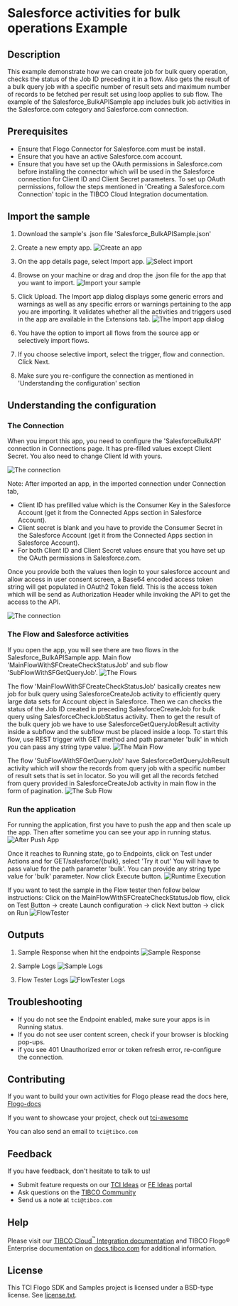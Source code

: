 # Salesforce activities for bulk operations Example


## Description

This example demonstrate how we can create job for bulk query operation, checks the status of the Job ID preceding it in a flow. Also gets the result of a bulk query job with a specific number of result sets and maximum number of records to be fetched per result set using loop applies to sub flow.
The example of the Salesforce_BulkAPISample app includes bulk job activities in the Salesforce.com category and Salesforce.com connection.


## Prerequisites

* Ensure that Flogo Connector for Salesforce.com must be install.
* Ensure that you have an active Salesforce.com account.
* Ensure that you have set up the OAuth permissions in Salesforce.com before installing the connector which will be used in the Salesforce connection for Client ID and Client Secret parameters. To set up OAuth permissions, follow the steps mentioned in 'Creating a Salesforce.com Connection' topic in the TIBCO Cloud Integration documentation.

## Import the sample

1. Download the sample's .json file 'Salesforce_BulkAPISample.json'

2. Create a new empty app.
![Create an app](../../import-screenshots/2.png)

3. On the app details page, select Import app.
![Select import](../../import-screenshots/3.png)

4. Browse on your machine or drag and drop the .json file for the app that you want to import.
![Import your sample](../../import-screenshots/SalesforceBulkAPISample/ImportSFApp.png)

5. Click Upload. The Import app dialog displays some generic errors and warnings as well as any specific errors or warnings pertaining to the app you are importing. It validates whether all the activities and triggers used in the app are available in the Extensions tab.
![The Import app dialog](../../import-screenshots/SalesforceBulkAPISample/ImportDialog.png)

6. You have the option to import all flows from the source app or selectively import flows.

7. If you choose selective import, select the trigger, flow and connection. Click Next.

8. Make sure you re-configure the connection as mentioned in 'Understanding the configuration' section

## Understanding the configuration

### The Connection
When you import this app, you need to configure the 'SalesforceBulkAPI' connection in Connections page. It has pre-filled values except Client Secret. You also need to change Client Id with yours.

![The connection](../../import-screenshots/SalesforceBulkAPISample/ImportSFConnection.png)

Note: After imported an app, in the imported connection under Connection tab,
* Client ID has prefilled value which is the Consumer Key in the Salesforce Account (get it from the Connected Apps section in Salesforce Account).
* Client secret is blank and you have to provide the Consumer Secret in the Salesforce Account (get it from the Connected Apps section in Salesforce Account).
* For both Client ID and Client Secret values ensure that you have set up the OAuth permissions in Salesforce.com. 

Once you provide both the values then login to your salesforce account and allow access in user consent screen, a Base64 encoded access token string will get populated in OAuth2 Token field. This is the access token which will be send as Authorization Header while invoking the API to get the access to the API.

![The connection](../../import-screenshots/SalesforceBulkAPISample/SFConnectionTokenAfterLogin.png)

### The Flow and Salesforce activities
If you open the app, you will see there are two flows in the Salesforce_BulkAPISample app. Main flow 'MainFlowWithSFCreateCheckStatusJob' and sub flow 'SubFlowWithSFGetQueryJob'.
![The Flows](../../import-screenshots/SalesforceBulkAPISample/Flows.png)

The flow 'MainFlowWithSFCreateCheckStatusJob' basically creates new job for bulk query using SalesforceCreateJob activity to efficiently query large data sets for Account object in Salesforce. Then we can checks the status of the Job ID created in preceding SalesforceCreateJob for bulk query using SalesforceCheckJobStatus activity. Then to get the result of the bulk query job we have to use SalesforceGetQueryJobResult activity inside a subflow and the subflow must be placed inside a loop. To start this flow, use REST trigger with GET method and path parameter 'bulk' in which you can pass any string type value.
![The Main Flow](../../import-screenshots/SalesforceBulkAPISample/MainFlow.png)

The flow 'SubFlowWithSFGetQueryJob' have SalesforceGetQueryJobResult activity which will show the records from query job with a specific number of result sets that is set in locator. So you will get all the records fetched from query provided in SalesforceCreateJob activity in main flow in the form of pagination.
![The Sub Flow](../../import-screenshots/SalesforceBulkAPISample/Subflow.png)

### Run the application
For running the application, first you have to push the app and then scale up the app. Then after sometime you can see your app in running status.
![After Push App](../../import-screenshots/SalesforceBulkAPISample/AfterPushAppRunningState.png)

Once it reaches to Running state, go to Endpoints, click on Test under Actions and for GET/salesforce/{bulk}, select 'Try it out'
You will have to pass value for the path parameter 'bulk'. You can provide any string type value for 'bulk' parameter.
Now click Execute button.
![Runtime Execution](../../import-screenshots/SalesforceBulkAPISample/RuntimeExecution.png)

If you want to test the sample in the Flow tester then follow below instructions:
Click on the MainFlowWithSFCreateCheckStatusJob flow, click on Test Button -> create Launch configuration -> click Next button -> click on Run
![FlowTester](../../import-screenshots/SalesforceBulkAPISample/Flowtester.png)

## Outputs

1. Sample Response when hit the endpoints
![Sample Response](../../import-screenshots/SalesforceBulkAPISample/RuntimeExecution.png)

2. Sample Logs
![Sample Logs](../../import-screenshots/SalesforceBulkAPISample/SampleLogs.png)

3. Flow Tester Logs
![FlowTester Logs](../../import-screenshots/SalesforceBulkAPISample/FlowTesterLogs.png)


## Troubleshooting

* If you do not see the Endpoint enabled, make sure your apps is in Running status.
* If you do not see user content screen, check if your browser is blocking pop-ups.
* if you see 401 Unauthorized error or token refresh error, re-configure the connection.

## Contributing
If you want to build your own activities for Flogo please read the docs here, [Flogo-docs](https://tibcosoftware.github.io/flogo/)

If you want to showcase your project, check out [tci-awesome](https://github.com/TIBCOSoftware/tci-awesome)

You can also send an email to `tci@tibco.com`

## Feedback
If you have feedback, don't hesitate to talk to us!

* Submit feature requests on our [TCI Ideas](https://ideas.tibco.com/?project=TCI) or [FE Ideas](https://ideas.tibco.com/?project=FE) portal
* Ask questions on the [TIBCO Community](https://community.tibco.com/answers/product/344006)
* Send us a note at `tci@tibco.com`

## Help
Please visit our [TIBCO Cloud<sup>&trade;</sup> Integration documentation](https://integration.cloud.tibco.com/docs/) and TIBCO Flogo® Enterprise documentation on [docs.tibco.com](https://docs.tibco.com/) for additional information.

## License
This TCI Flogo SDK and Samples project is licensed under a BSD-type license. See [license.txt](license.txt).
